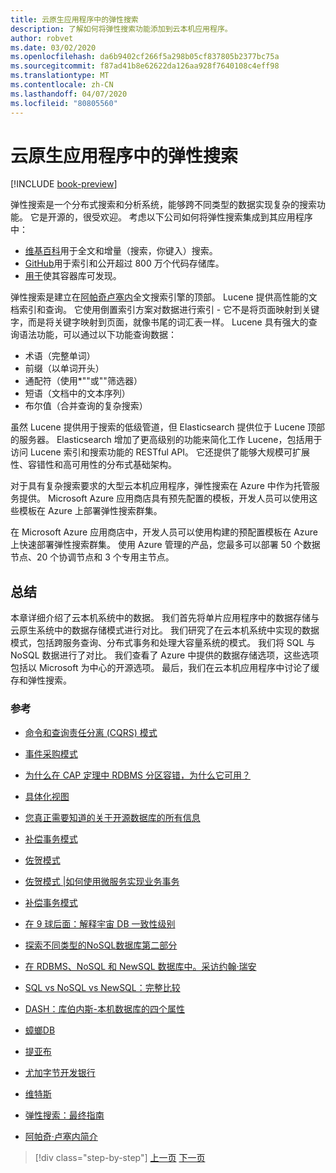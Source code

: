 ```yaml
---
title: 云原生应用程序中的弹性搜索
description: 了解如何将弹性搜索功能添加到云本机应用程序。
author: robvet
ms.date: 03/02/2020
ms.openlocfilehash: da6b9402cf266f5a298b05cf837805b2377bc75a
ms.sourcegitcommit: f87ad41b8e62622da126aa928f7640108c4eff98
ms.translationtype: MT
ms.contentlocale: zh-CN
ms.lasthandoff: 04/07/2020
ms.locfileid: "80805560"
---
```

# <a name="elasticsearch-in-a-cloud-native-app"></a>云原生应用程序中的弹性搜索

[!INCLUDE [book-preview](../../../includes/book-preview.md)]

弹性搜索是一个分布式搜索和分析系统，能够跨不同类型的数据实现复杂的搜索功能。 它是开源的，很受欢迎。 考虑以下公司如何将弹性搜索集成到其应用程序中：

- [维基百科](https://blog.wikimedia.org/2014/01/06/wikimedia-moving-to-elasticsearch/)用于全文和增量（搜索，你键入）搜索。
- [GitHub](https://www.elastic.co/customers/github)用于索引和公开超过 800 万个代码存储库。  
- [用于](https://www.elastic.co/customers/docker)使其容器库可发现。

弹性搜索是建立在[阿帕奇卢塞内](https://lucene.apache.org/core/)全文搜索引擎的顶部。 Lucene 提供高性能的文档索引和查询。 它使用倒置索引方案对数据进行索引 - 它不是将页面映射到关键字，而是将关键字映射到页面，就像书尾的词汇表一样。 Lucene 具有强大的查询语法功能，可以通过以下功能查询数据：

- 术语（完整单词）
- 前缀（以单词开头）
- 通配符（使用\*""或""筛选器）
- 短语（文档中的文本序列）
- 布尔值（合并查询的复杂搜索）

虽然 Lucene 提供用于搜索的低级管道，但 Elasticsearch 提供位于 Lucene 顶部的服务器。 Elasticsearch 增加了更高级别的功能来简化工作 Lucene，包括用于访问 Lucene 索引和搜索功能的 RESTful API。 它还提供了能够大规模可扩展性、容错性和高可用性的分布式基础架构。

对于具有复杂搜索要求的大型云本机应用程序，弹性搜索在 Azure 中作为托管服务提供。 Microsoft Azure 应用商店具有预先配置的模板，开发人员可以使用这些模板在 Azure 上部署弹性搜索群集。

在 Microsoft Azure 应用商店中，开发人员可以使用构建的预配置模板在 Azure 上快速部署弹性搜索群集。 使用 Azure 管理的产品，您最多可以部署 50 个数据节点、20 个协调节点和 3 个专用主节点。

## <a name="summary"></a>总结

本章详细介绍了云本机系统中的数据。 我们首先将单片应用程序中的数据存储与云原生系统中的数据存储模式进行对比。 我们研究了在云本机系统中实现的数据模式，包括跨服务查询、分布式事务和处理大容量系统的模式。 我们将 SQL 与 NoSQL 数据进行了对比。 我们查看了 Azure 中提供的数据存储选项，这些选项包括以 Microsoft 为中心的开源选项。 最后，我们在云本机应用程序中讨论了缓存和弹性搜索。

### <a name="references"></a>参考

- [命令和查询责任分离 (CQRS) 模式](https://docs.microsoft.com/azure/architecture/patterns/cqrs)

- [事件采购模式](https://docs.microsoft.com/azure/architecture/patterns/event-sourcing)

- [为什么在 CAP 定理中 RDBMS 分区容错，为什么它可用？](https://stackoverflow.com/questions/36404765/why-isnt-rdbms-partition-tolerant-in-cap-theorem-and-why-is-it-available)

- [具体化视图](https://docs.microsoft.com/azure/architecture/patterns/materialized-view)

- [您真正需要知道的关于开源数据库的所有信息](https://www.ibm.com/blogs/systems/all-you-really-need-to-know-about-open-source-databases/)

- [补偿事务模式](https://docs.microsoft.com/azure/architecture/patterns/compensating-transaction)

- [佐贺模式](https://microservices.io/patterns/data/saga.html)

- [佐贺模式 |如何使用微服务实现业务事务](https://blog.couchbase.com/saga-pattern-implement-business-transactions-using-microservices-part/)

- [补偿事务模式](https://docs.microsoft.com/azure/architecture/patterns/compensating-transaction)

- [在 9 球后面：解释宇宙 DB 一致性级别](https://blog.jeremylikness.com/blog/2018-03-23_getting-behind-the-9ball-cosmosdb-consistency-levels/)

- [探索不同类型的NoSQL数据库第二部分](https://www.3pillarglobal.com/insights/exploring-the-different-types-of-nosql-databases)

- [在 RDBMS、NoSQL 和 NewSQL 数据库中。采访约翰·瑞安](http://www.odbms.org/blog/2018/03/on-rdbms-nosql-and-newsql-databases-interview-with-john-ryan/)
  
- [SQL vs NoSQL vs NewSQL：完整比较](https://www.xenonstack.com/blog/sql-vs-nosql-vs-newsql/)

- [DASH：库伯内斯-本机数据库的四个属性](https://thenewstack.io/dash-four-properties-of-kubernetes-native-databases/)

- [蟑螂DB](https://www.cockroachlabs.com/)

- [提亚布](https://pingcap.com/en/)

- [尤加字节开发银行](https://www.yugabyte.com/)

- [维特斯](https://vitess.io/)

- [弹性搜索：最终指南](http://shop.oreilly.com/product/0636920028505.do)
  
- [阿帕奇·卢塞内简介](https://www.baeldung.com/lucene)

>[!div class="step-by-step"]
>[上一页](azure-caching.md)
>[下一页](resiliency.md) <!-- Next Chapter -->
